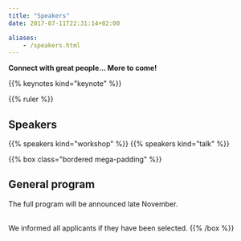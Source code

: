 ```yaml
---
title: "Speakers"
date: 2017-07-11T22:31:14+02:00

aliases:
    - /speakers.html
---
```

**Connect with great people… More to come!**

{{% keynotes kind="keynote" %}}


{{% ruler %}}

## Speakers
{{% speakers kind="workshop" %}}
{{% speakers kind="talk" %}}

{{% box class="bordered mega-padding" %}}
## General program
The full program will be announced late November.<br><br>

We informed all applicants if they have been selected.</small>
{{% /box %}}
